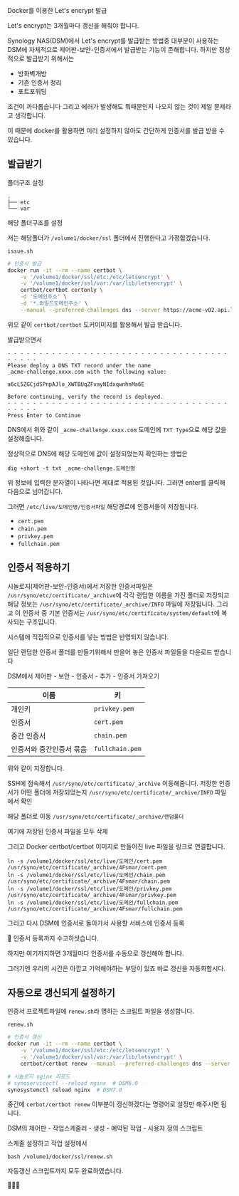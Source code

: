 Docker를 이용한 Let's encrypt 발급

Let's encrypt는 3개월마다 갱신을 해줘야 합니다.

Synology NAS(DSM)에서 Let's encrypt를 발급받는 방법중 대부분이 사용하는 DSM에 자체적으로 제어판-보안-인증서에서 발급받는 기능이 존해합니다.
하지만 정상적으로 발급받기 위해서는
- 방화벽개방
- 기존 인증서 정리
- 포트포워딩

조건이 까다롭습니다 그리고 에러가 발생해도 뭐때문인지 나오지 않는 것이 제일 문제라고 생각합니다.

이 때문에 docker를 활용하면 미리 설정하지 않아도 간단하게 인증서를 발급 받을 수 있습니다.

## 발급받기

폴더구조 설정

```
.
├── etc
└── var
```

해당 폴더구조를 설정

저는 해당폴더가 `/volume1/docker/ssl` 폴더에서 진행한다고 가정합겠습니다.

`issue.sh`

```sh
# 인증서 발급
docker run -it --rm --name certbot \
	-v '/volume1/docker/ssl/etc:/etc/letsencrypt' \
	-v '/volume1/docker/ssl/var:/var/lib/letsencrypt' \
	certbot/certbot certonly \
	-d '도메인주소' \
	-d '*.와일드도메인주소' \
	--manual --preferred-challenges dns --server https://acme-v02.api.letsencrypt.org/directory
```

위오 같이 `certbot/certbot` 도커이미지를 활용해서 발급 받습니다.

발급받으면서

```
- - - - - - - - - - - - - - - - - - - - - - - - - - - - - - - - - - - - - - - -
Please deploy a DNS TXT record under the name
_acme-challenge.xxxx.com with the following value:

a6cL5ZGCjdSPnpAJlo_XWTBUqZFvayNIdxqwnhnMa6E

Before continuing, verify the record is deployed.
- - - - - - - - - - - - - - - - - - - - - - - - - - - - - - - - - - - - - - - -
Press Enter to Continue
```

DNS에서 위와 같이 `_acme-challenge.xxxx.com` 도메인에 `TXT Type`으로 해당 값을 설정해줍니다.

정상적으로 DNS에 해당 도메인에 값이 설정되었는지 확인하는 방법은

```
dig +short -t txt _acme-challenge.도메인명
```

위 정보에 입력한 문자열이 나타나면 제대로 적용된 것입니다. 그러면 enter를 클릭해 다음으로 넘어갑니다.

그러면 `/etc/live/도메인명/인증서파일` 해당경로에 인증서들이 저장됩니다.

- `cert.pem`
- `chain.pem`
- `privkey.pem`
- `fullchain.pem`

## 인증서 적용하기

시놀로지(제어판-보안-인증서)에서 저장한 인증서파일은 `/usr/syno/etc/certificate/_archive`에 각각 랜덤한 이름을 가진 폴더로 저장되고 해당 정보는 `/usr/syno/etc/certificate/_archive/INFO` 파일에 저장됩니다.
그리고 이 인증서 중 기본 인증서는 `/usr/syno/etc/certificate/system/default`에 복사되는 구조입니다.

시스템에 직접적으로 인증서를 넣는 방법은 반영되지 않습니다.

일단 랜덤한 인증서 폴더를 만들기위해서 만을어 놓은 인증서 파일들을 다운로드 받습니다

DSM에서 제어판 - 보안 - 인증서 - 추가 - 인증서 가져오기

| 이름                     | 키              |
| ------------------------ | --------------- |
| 개인키                   | `privkey.pem`   |
| 인증서                   | `cert.pem`      |
| 중간 인증서              | `chain.pem`     |
| 인증서와 중간인증서 묶음 | `fullchain.pem` |

위와 같이 지정합니다.

SSH에 접속해서 `/usr/syno/etc/certificate/_archive` 이동해줍니다.
저장한 인증서가 어떤 폴더에 저장되었는지 `/usr/syno/etc/certificate/_archive/INFO` 파일에서 확인

해당 폴더로 이동
`/usr/syno/etc/certificate/_archive/랜덤폴더`

여기에 저장된 인증서 파일을 모두 삭제

그리고 Docker certbot/certbot 이미지로 만들어진 live 파일을 링크로 연결합니다.

```
ln -s /volume1/docker/ssl/etc/live/도메인/cert.pem /usr/syno/etc/certificate/_archive/4Fsmar/cert.pem
ln -s /volume1/docker/ssl/etc/live/도메인/chain.pem /usr/syno/etc/certificate/_archive/4Fsmar/chain.pem
ln -s /volume1/docker/ssl/etc/live/도메인/privkey.pem /usr/syno/etc/certificate/_archive/4Fsmar/privkey.pem
ln -s /volume1/docker/ssl/etc/live/도메인/fullchain.pem /usr/syno/etc/certificate/_archive/4Fsmar/fullchain.pem
```

그리고 다시 DSM에 인증서로 돌아가서 사용할 서비스에 인증서 등록

👏 인증서 등록까지 수고하셧습니다.

하지만 여기까지하면 3개월마다 인증서를 수동으로 갱신해야 합니다.

그러기엔 우리의 시간은 아깝고 기억해야하는 부담이 있죠 바로 갱신을 자동화합시다.


## 자동으로 갱신되게 설정하기

인증서 프로젝트파일에 `renew.sh`라 명하는 스크립트 파일을 생성합니다.

`renew.sh`

```sh
# 인증서 갱신
docker run -it --rm --name certbot \
	-v '/volume1/docker/ssl/etc:/etc/letsencrypt' \
	-v '/volume1/docker/ssl/var:/var/lib/letsencrypt' \
	certbot/certbot renew --manual --preferred-challenges dns --server https://acme-v02.api.letsencrypt.org/directory

# 시놀로지 nginx 리로드
# synoservicectl --reload nginx  # DSM6.0
synosystemctl reload nginx  # DSM7.0
```

중간에 `cerbot/certbot renew` 이부분이 갱신하겠다는 명령어로 설정만 해주시면 됩니다.

DSM의 제어판 - 작업스케줄러 - 생성 - 예약된 작업 - 사용자 정의 스크립트

스케줄 설정하고 작업 설정에서

```
bash /volume1/docker/ssl/renew.sh
```

자동갱신 스크립트까지 모두 완료하였습니다.

👏👏👏
